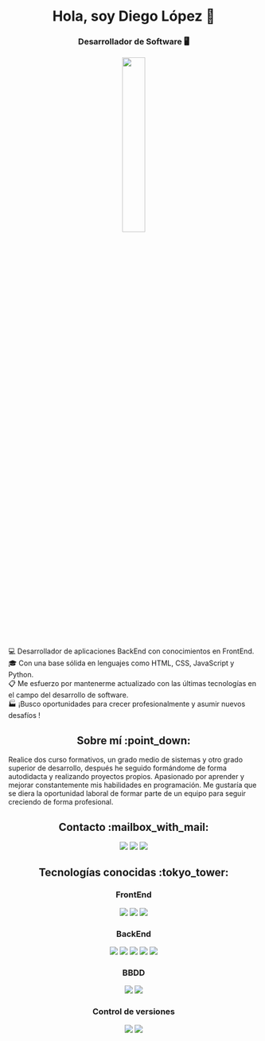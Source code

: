 <div align="center">
  <h1>Hola, soy Diego López 👋</h1>
  <h3>Desarrollador de Software 🖥️</h3>
  <img width="30%" src="https://www.gruposicom.com/wp-content/uploads/2022/07/php-vigo.png">
</div>
<div>
  <p>
      💻 Desarrollador de aplicaciones BackEnd con conocimientos en FrontEnd.</br>
      🎓 Con una base sólida en lenguajes como HTML, CSS, JavaScript y Python.</br>
      📋 Me esfuerzo por mantenerme actualizado con las últimas tecnologías en el campo del desarrollo de software.</br> 
      🏭 ¡Busco oportunidades para crecer profesionalmente y asumir nuevos desafíos !
</p>
</div>

<div>
  <h2 align="center">Sobre mí :point_down:</h2>
  <p>
Realice dos curso formativos, un grado medio de sistemas y otro grado superior de desarrollo, después he seguido formándome de forma autodidacta y realizando proyectos propios.  Apasionado por aprender y mejorar constantemente mis habilidades en programación. Me gustaría que se diera la oportunidad laboral de formar parte de un equipo para seguir creciendo de forma profesional.
</p>
</div>

<div align="center">
  <h2>Contacto :mailbox_with_mail:</h2>
  <a href=mailto:["diego@diegodev.site"]><img src="https://img.shields.io/badge/Gmail-D14836?style=for-the-badge&logo=gmail&logoColor=white"></a>
  <a href="https://www.linkedin.com/in/diegodevsite/"><img src="https://img.shields.io/badge/LinkedIn-0077B5?style=for-the-badge&logo=linkedin&logoColor=white"></a>
  <a href="https://github.com/diegolopez-dev"><img src="https://img.shields.io/badge/GitHub-100000?style=for-the-badge&logo=github&logoColor=white"></a>
</div>

<div align="center">
  <h2>Tecnologías conocidas :tokyo_tower:</h2>
  
  <h3>FrontEnd</h3>
  <img src="https://skillicons.dev/icons?i=html">
  <img src="https://skillicons.dev/icons?i=css">
  <img src="https://skillicons.dev/icons?i=js">
  
  <h3>BackEnd</h3>
  <img src="https://skillicons.dev/icons?i=python">
  <img src="https://skillicons.dev/icons?i=django">
  <img src="https://skillicons.dev/icons?i=fastapi">
  <img src="https://skillicons.dev/icons?i=nodejs">
  <img src="https://skillicons.dev/icons?i=express">

  <h3>BBDD</h3>
  <img src="https://skillicons.dev/icons?i=mysql">
  <img src="https://skillicons.dev/icons?i=mongo">

  <h3>Control de versiones</h3>
  <img src="https://skillicons.dev/icons?i=git">
  <img src="https://skillicons.dev/icons?i=github">
</div>
